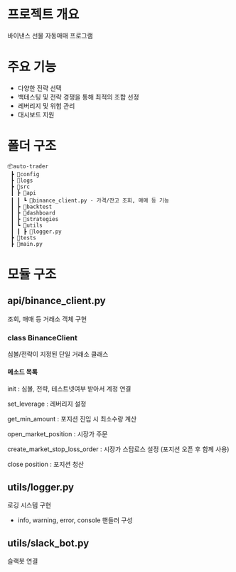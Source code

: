 # 프로젝트 개요
바이낸스 선물 자동매매 프로그램
# 주요 기능
- 다양한 전략 선택
- 백테스팅 및 전략 경쟁을 통해 최적의 조합 선정
- 레버리지 및 위험 관리
- 대시보드 지원
# 폴더 구조
```
📦auto-trader
 ┣ 📂config
 ┣ 📂logs
 ┣ 📂src
 ┃ ┣ 📂api
 ┃ ┃ ┗ 📜binance_client.py - 가격/잔고 조회, 매매 등 기능
 ┃ ┣ 📂backtest
 ┃ ┣ 📂dashboard
 ┃ ┣ 📂strategies
 ┃ ┗ 📂utils
 ┃ ┃ ┣ 📜logger.py
 ┣ 📂tests
 ┣ 📜main.py
 ```
# 모듈 구조
## api/binance_client.py
조회, 매매 등 거래소 객체 구현
### class BinanceClient
심볼/전략이 지정된 단일 거래소 클래스
#### 메소드 목록
init : 심볼, 전략, 테스트넷여부 받아서 계정 연결

set_leverage : 레버리지 설정

get_min_amount : 포지션 진입 시 최소수량 계산

open_market_position : 시장가 주문

create_market_stop_loss_order : 시장가 스탑로스 설정 (포지션 오픈 후 함께 사용)

close position : 포지션 청산

## utils/logger.py
로깅 시스템 구현
- info, warning, error, console 핸들러 구성

## utils/slack_bot.py
슬랙봇 연결


